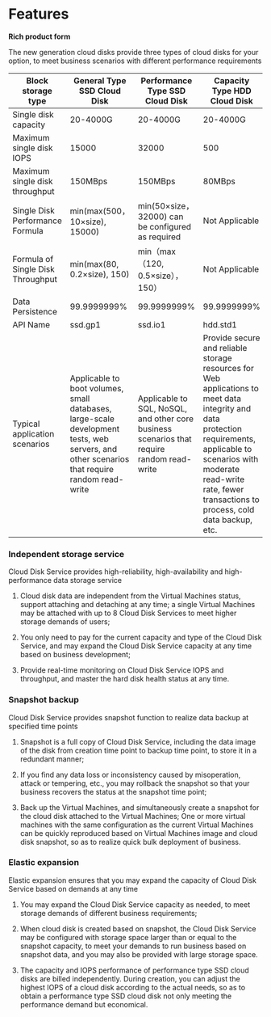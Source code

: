 # **Features**

**Rich product form**

The new generation cloud disks provide three types of cloud disks for your option, to meet business scenarios with different performance requirements

| Block storage type |General Type SSD Cloud Disk                                                | Performance Type SSD Cloud Disk                                        | Capacity Type HDD Cloud Disk                                                |
| -------------- | ------------------------------------------------------------ | ---------------------------------------------------- | ------------------------------------------------------------ |
| Single disk capacity       | 20-4000G                                                     | 20-4000G                                             | 20-4000G                                                     |
| Maximum single disk IOPS   | 15000                                                        | 32000                                                | 500                                                          |
| Maximum single disk throughput | 150MBps                                                      | 150MBps                                              | 80MBps                                                       |
| Single Disk Performance Formula   | min(max(500，10&times;size), 15000)                          | min(50&times;size，32000)  can be configured as required                          | Not Applicable                                                       |
| Formula of Single Disk Throughput   | min(max(80, 0.2&times;size), 150)                        | min（max（120, 0.5&times;size），150）               | Not Applicable                                                       |
| Data Persistence     | 99.9999999%                                                  | 99.9999999%                                          | 99.9999999%                                                  |
|  API Name        | ssd.gp1                                                      | ssd.io1                                              | hdd.std1                                                     |
| Typical application scenarios | Applicable to boot volumes, small databases, large-scale development tests, web servers, and other scenarios that require random read-write | Applicable to SQL, NoSQL, and other core business scenarios that require random read-write | Provide secure and reliable storage resources for Web applications to meet data integrity and data protection requirements, applicable to scenarios with moderate read-write rate, fewer transactions to process, cold data backup, etc. |

### Independent storage service ###

Cloud Disk Service provides high-reliability, high-availability and high-performance data storage service

1. Cloud disk data are independent from the  Virtual Machines status, support attaching and detaching at any time; a single  Virtual Machines may be attached with up to 8 Cloud Disk Services to meet higher storage demands of users;

2. You only need to pay for the current capacity and type of the Cloud Disk Service, and may expand the Cloud Disk Service capacity at any time based on business development;

3. Provide real-time monitoring on Cloud Disk Service IOPS and throughput, and master the hard disk health status at any time.

### Snapshot backup ###

Cloud Disk Service provides snapshot function to realize data backup at specified time points

1. Snapshot is a full copy of Cloud Disk Service, including the data image of the disk from creation time point to backup time point, to store it in a redundant manner;

2. If you find any data loss or inconsistency caused by misoperation, attack or tempering, etc., you may rollback the snapshot so that your business recovers the status at the snapshot time point;

3. Back up the Virtual Machines, and simultaneously create a snapshot for the cloud disk attached to the Virtual Machines; One or more virtual machines with the same configuration as the current Virtual Machines can be quickly reproduced based on Virtual Machines image and cloud disk snapshot, so as to realize quick bulk deployment of business.

### Elastic expansion ###

Elastic expansion ensures that you may expand the capacity of Cloud Disk Service based on demands at any time

1. You may expand the Cloud Disk Service capacity as needed, to meet storage demands of different business requirements;

2. When cloud disk is created based on snapshot, the Cloud Disk Service may be configured with storage space larger than or equal to the snapshot capacity, to meet your demands to run business based on snapshot data, and you may also be provided with large storage space.

3. The capacity and IOPS performance of performance type SSD cloud disks are billed independently. During creation, you can adjust the highest IOPS of a cloud disk according to the actual needs, so as to obtain a performance type SSD cloud disk not only meeting the performance demand but economical.
